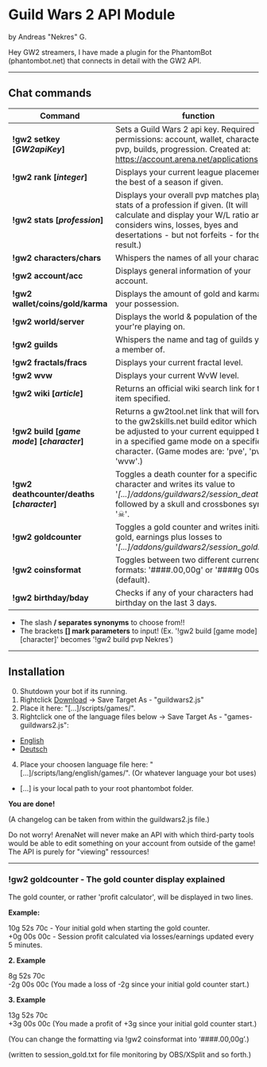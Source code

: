# Guild Wars 2 API Module
by Andreas "Nekres" G.

Hey GW2 streamers, I have made a plugin for the PhantomBot (phantombot.net) that connects in detail with the GW2 API.

--------------
## Chat commands

Command | function
------------ | -------------
**!gw2 setkey [*GW2apiKey*]** | Sets a Guild Wars 2 api key. Required permissions: account, wallet, characters, pvp, builds, progression. Created at: https://account.arena.net/applications
**!gw2 rank [*integer*]** | Displays your current league placement or the best of a season if given.
**!gw2 stats [*profession*]** | Displays your overall pvp matches played or stats of a profession if given. (It will calculate and display your W/L ratio and considers wins, losses, byes and desertations - but not forfeits - for the result.)
**!gw2 characters/chars** | Whispers the names of all your characters.
**!gw2 account/acc** | Displays general information of your account.
**!gw2 wallet/coins/gold/karma** | Displays the amount of gold and karma in your possession.
**!gw2 world/server** | Displays the world & population of the world your're playing on.
**!gw2 guilds** | Whispers the name and tag of guilds your're a member of.  
**!gw2 fractals/fracs** | Displays your current fractal level.
**!gw2 wvw** | Displays your current WvW level.
**!gw2 wiki [*article*]** | Returns an official wiki search link for the item specified.
**!gw2 build [*game mode*] [*character*]** | Returns a gw2tool.net link that will forward to the gw2skills.net build editor which will be adjusted to your current equipped build in a specified game mode on a specified character. (Game modes are: 'pve', 'pvp', 'wvw'.) 
**!gw2 deathcounter/deaths [*character*]** | Toggles a death counter for a specific character and writes its value to '*[...]/addons/guildwars2/session_deaths.txt*' followed by a skull and crossbones symbol '☠'.
**!gw2 goldcounter** | Toggles a gold counter and writes initial gold, earnings plus losses to '*[...]/addons/guildwars2/session_gold.txt*'.
**!gw2 coinsformat** | Toggles between two different currency formats: '####.00,00g' or '####g 00s 00c' (default).
**!gw2 birthday/bday** | Checks if any of your characters had birthday on the last 3 days. 

* The slash **/ separates synonyms** to choose from!!
* The brackets **[] mark parameters** to input! (Ex. '!gw2 build [game mode] [character]' becomes '!gw2 build pvp Nekres')

 --------------
## Installation  

0. Shutdown your bot if its running.
1. Rightclick [Download](https://raw.githubusercontent.com/PhantomBot/custom-modules/master/guildwars2/games/guildwars2.js) -> Save Target As - "guildwars2.js"
2. Place it here: "[...]/scripts/games/".
3. Rightclick one of the language files below -> Save Target As - "games-guildwars2.js":
* [English](https://raw.githubusercontent.com/PhantomBot/custom-modules/master/guildwars2/lang/english/games/games-guildwars2.js)  
* [Deutsch](https://raw.githubusercontent.com/PhantomBot/custom-modules/master/guildwars2/lang/deutsch/games/games-guildwars2.js)  
4. Place your choosen language file here: "[...]/scripts/lang/english/games/". (Or whatever language your bot uses)  
  
* [...] is your local path to your root phantombot folder.  

 **You are done!**

 (A changelog can be taken from within the guildwars2.js file.)
 
 Do not worry! ArenaNet will never make an API with which third-party tools would be able to edit something on your account from outside of the game!  
 The API is purely for "viewing" ressources!
 
 --------------
### !gw2 goldcounter - The gold counter display explained

The gold counter, or rather 'profit calculator', will be displayed in two lines.  

**Example:**  

10g 52s 70c - Your initial gold when starting the gold counter.  
+0g 00s 00c - Session profit calculated via losses/earnings updated every 5 minutes.  

**2. Example**  

8g 52s 70c  
-2g 00s 00c (You made a loss of -2g since your initial gold counter start.)  

**3. Example**  

13g 52s 70c  
+3g 00s 00c (You made a profit of +3g since your initial gold counter start.)  
  
(You can change the formatting via !gw2 coinsformat into ‘####.00,00g’.)  
  
(written to session_gold.txt for file monitoring by OBS/XSplit and so forth.)  